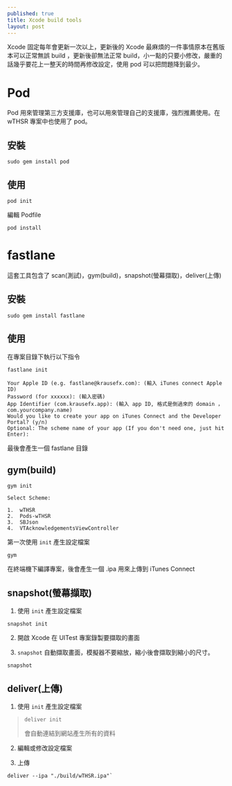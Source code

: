 ```yaml
---
published: true
title: Xcode build tools
layout: post
---
```

Xcode 固定每年會更新一次以上，更新後的 Xcode 最麻煩的一件事情原本在舊版本可以正常無誤 build ，更新後卻無法正常 build，小一點的只要小修改，嚴重的話幾乎要花上一整天的時間再修改設定，使用 pod 可以把問題降到最少。

# Pod

Pod 用來管理第三方支援庫，也可以用來管理自己的支援庫，強烈推薦使用。在 wTHSR 專案中也使用了 pod。

## 安裝

```shell
sudo gem install pod
```

## 使用

```shell
pod init
```

編輯 Podfile

```shell
pod install
```


# fastlane

這套工具包含了 scan(測試)，gym(build)，snapshot(螢幕擷取)，deliver(上傳)

## 安裝

```shell
sudo gem install fastlane
```

## 使用

在專案目錄下執行以下指令

```shell
fastlane init
```

````````
Your Apple ID (e.g. fastlane@krausefx.com): (輸入 iTunes connect Apple ID)
Password (for xxxxxx): (輸入密碼)
App Identifier (com.krausefx.app): (輸入 app ID, 格式是倒過來的 domain ， com.yourcompany.name)
Would you like to create your app on iTunes Connect and the Developer Portal? (y/n)
Optional: The scheme name of your app (If you don't need one, just hit Enter):
````````

最後會產生一個 fastlane 目錄

## gym(build)

```shell
gym init

Select Scheme:

1.  wTHSR
2.  Pods-wTHSR
3.  SBJson
4.  VTAcknowledgementsViewController
```

第一次使用 `init` 產生設定檔案


```shell
gym
```

在終端機下編譯專案，後會產生一個 .ipa 用來上傳到 iTunes Connect


## snapshot(螢幕擷取)

1. 使用 `init` 產生設定檔案

```shell
snapshot init
```

2. 開啟 Xcode 在 UITest 專案錄製要擷取的畫面

3. `snapshot` 自動擷取畫面，模擬器不要縮放，縮小後會擷取到縮小的尺寸。

```shell
snapshot
```


## deliver(上傳)

1. 使用 `init` 產生設定檔案

>	```shell
>	deliver init
>	```
>	
>	會自動連結到網站產生所有的資料

2. 編輯或修改設定檔案

3. 上傳

```shell
deliver --ipa "./build/wTHSR.ipa"`
```